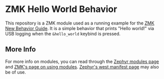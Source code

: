 # ZMK Hello World Behavior

This repository is a ZMK module used as a running example for the [ZMK New Behavior Guide](https://zmk.dev/docs/development/new-behavior).
It is a simple behavior that prints "Hello world!" via USB logging when the `&hello_world` keybind is pressed.

## More Info

For more info on modules, you can read through the [Zephyr modules page](https://docs.zephyrproject.org/3.5.0/develop/modules.html) and [ZMK's page on using modules](https://zmk.dev/docs/features/modules). [Zephyr's west manifest page](https://docs.zephyrproject.org/3.5.0/develop/west/manifest.html#west-manifests) may also be of use.

